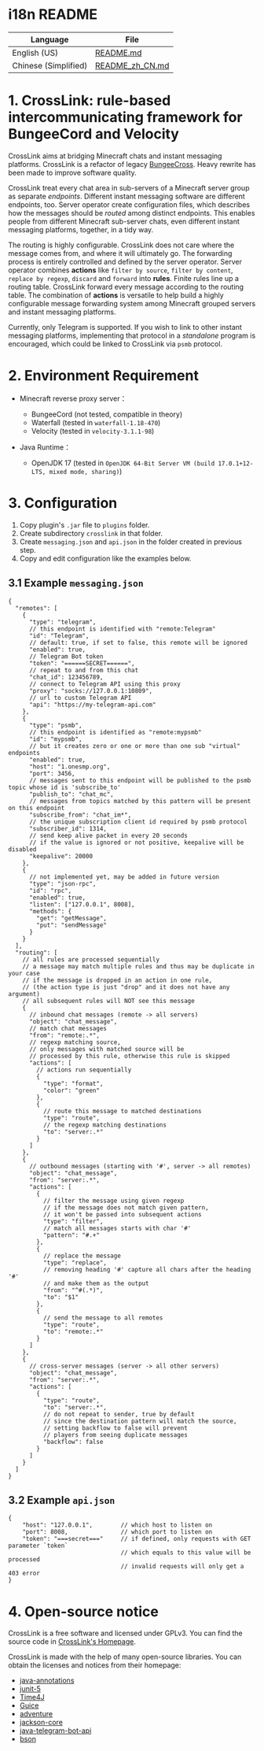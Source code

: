 # i18n README

| Language             | File                               |
|----------------------|------------------------------------|
| English (US)         | [README.md](README.md)             |
| Chinese (Simplified) | [README_zh_CN.md](README_zh_CN.md) |


# 1. CrossLink: rule-based intercommunicating framework for BungeeCord and Velocity

CrossLink aims at bridging Minecraft chats and instant messaging platforms.
CrossLink is a refactor of legacy [BungeeCross](https://github.com/hit-mc/BungeeCross).
Heavy rewrite has been made to improve software quality.

CrossLink treat every chat area in sub-servers of a Minecraft server group as separate *endpoints*. Different instant
messaging software are different endpoints, too. Server operator create configuration files, which describes how the
messages should be *routed* among distinct endpoints. This enables people from different Minecraft sub-server chats, even
different instant messaging platforms, together, in a tidy way.

The routing is highly configurable. CrossLink does not care where the message comes from,
and where it will ultimately go. The forwarding process is entirely controlled and defined by the server operator.
Server operator combines **actions** like `filter by source`, `filter by content`, `replace by regexp`, `discard`
and `forward` into **rules**. Finite rules line up a routing table. CrossLink forward every message according to
the routing table. The combination of **actions** is versatile to help build a highly configurable 
message forwarding system among Minecraft grouped servers and instant messaging platforms.

Currently, only Telegram is supported. If you wish to link to other instant messaging platforms,
implementing that protocol in a *standalone* program is encouraged, which could be linked to CrossLink via `psmb` protocol.


# 2. Environment Requirement

- Minecraft reverse proxy server：
    - BungeeCord (not tested, compatible in theory)
    - Waterfall (tested in `waterfall-1.18-470`)
    - Velocity (tested in `velocity-3.1.1-98`)

- Java Runtime：
    - OpenJDK 17 (tested in `OpenJDK 64-Bit Server VM (build 17.0.1+12-LTS, mixed mode, sharing)`)


# 3. Configuration

1. Copy plugin's `.jar` file to `plugins` folder.
2. Create subdirectory `crosslink` in that folder.
3. Create `messaging.json` and `api.json` in the folder created in previous step.
4. Copy and edit configuration like the examples below.

## 3.1 Example `messaging.json`

```json5
{
  "remotes": [
    {
      "type": "telegram",
      // this endpoint is identified with "remote:Telegram"
      "id": "Telegram",
      // default: true, if set to false, this remote will be ignored
      "enabled": true,
      // Telegram Bot token
      "token": "======SECRET======",
      // repeat to and from this chat
      "chat_id": 123456789,
      // connect to Telegram API using this proxy
      "proxy": "socks://127.0.0.1:10809",
      // url to custom Telegram API
      "api": "https://my-telegram-api.com"
    },
    {
      "type": "psmb",
      // this endpoint is identified as "remote:mypsmb"
      "id": "mypsmb",
      // but it creates zero or one or more than one sub "virtual" endpoints
      "enabled": true,
      "host": "1.onesmp.org",
      "port": 3456,
      // messages sent to this endpoint will be published to the psmb topic whose id is 'subscribe_to'
      "publish_to": "chat_mc",
      // messages from topics matched by this pattern will be present on this endpoint
      "subscribe_from": "chat_im*",
      // the unique subscription client id required by psmb protocol
      "subscriber_id": 1314,
      // send keep alive packet in every 20 seconds
      // if the value is ignored or not positive, keepalive will be disabled
      "keepalive": 20000
    },
    {
      // not implemented yet, may be added in future version
      "type": "json-rpc",
      "id": "rpc",
      "enabled": true,
      "listen": ["127.0.0.1", 8008],
      "methods": {
        "get": "getMessage",
        "put": "sendMessage"
      }
    }
  ],
  "routing": [
    // all rules are processed sequentially
    // a message may match multiple rules and thus may be duplicate in your case
    // if the message is dropped in an action in one rule,
    // (the action type is just "drop" and it does not have any argument)
    // all subsequent rules will NOT see this message
    {
      // inbound chat messages (remote -> all servers)
      "object": "chat_message",
      // match chat messages
      "from": "remote:.*",
      // regexp matching source,
      // only messages with matched source will be
      // processed by this rule, otherwise this rule is skipped
      "actions": [
        // actions run sequentially
        {
          "type": "format",
          "color": "green"
        },
        {
          // route this message to matched destinations
          "type": "route",
          // the regexp matching destinations
          "to": "server:.*"
        }
      ]
    },
    {
      // outbound messages (starting with '#', server -> all remotes)
      "object": "chat_message",
      "from": "server:.*",
      "actions": [
        {
          // filter the message using given regexp
          // if the message does not match given pattern,
          // it won't be passed into subsequent actions
          "type": "filter",
          // match all messages starts with char '#'
          "pattern": "#.+"
        },
        {
          // replace the message
          "type": "replace",
          // removing heading '#' capture all chars after the heading '#'
          // and make them as the output
          "from": "^#(.*)",
          "to": "$1"
        },
        {
          // send the message to all remotes
          "type": "route",
          "to": "remote:.*"
        }
      ]
    },
    {
      // cross-server messages (server -> all other servers)
      "object": "chat_message",
      "from": "server:.*",
      "actions": [
        {
          "type": "route",
          "to": "server:.*",
          // do not repeat to sender, true by default
          // since the destination pattern will match the source,
          // setting backflow to false will prevent
          // players from seeing duplicate messages
          "backflow": false
        }
      ]
    }
  ]
}
```

## 3.2 Example `api.json`

```json5
{
    "host": "127.0.0.1",        // which host to listen on
    "port": 8008,               // which port to listen on
    "token": "===secret==="     // if defined, only requests with GET parameter `token`
                                // which equals to this value will be processed
                                // invalid requests will only get a 403 error
}
```


# 4. Open-source notice

CrossLink is a free software and licensed under GPLv3.
You can find the source code in [CrossLink's Homepage](https://github.com/keuin/crosslink).

CrossLink is made with the help of many open-source libraries. You can obtain the licenses and notices from their homepage:

- [java-annotations](https://github.com/JetBrains/java-annotations)
- [junit-5](https://github.com/junit-team/junit5)
- [Time4J](https://github.com/MenoData/Time4J)
- [Guice](https://github.com/google/guice)
- [adventure](https://github.com/KyoriPowered/adventure)
- [jackson-core](https://github.com/FasterXML/jackson-core)
- [java-telegram-bot-api](https://github.com/pengrad/java-telegram-bot-api)
- [bson](https://mvnrepository.com/artifact/org.mongodb/bson)